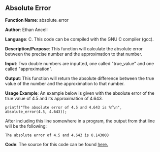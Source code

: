 ## Absolute Error
**Function Name**: absolute\_error

**Author**: Ethan Ancell

**Language**: C. This code can be compiled with the GNU C compiler (gcc).

**Description/Purpose**: This function will calculate the absolute error between the precise number and the approximation to that number.

**Input**: Two double numbers are inputted, one called "true\_value" and one called "approximation".

**Output**: This function will return the absolute difference between the true value of the number and the approximation to that number.

**Usage Example**: An example below is given with the absolute error of the true value of 4.5 and its approximation of 4.643.
```
printf("The absolute error of 4.5 and 4.643 is %f\n", absolute_error(4.5, 4.643));
```
After including this line somewhere in a program, the output from that line will be the following:
```
The absolute error of 4.5 and 4.643 is 0.143000
```

**Code**: The source for this code can be found [here.](../shared_library/src/absolute_error.c)
